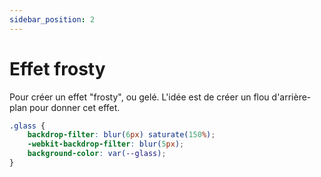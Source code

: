 ```yaml
---
sidebar_position: 2
---
```


# Effet frosty

Pour créer un effet "frosty", ou gelé. L'idée est de créer un flou d'arrière-plan pour donner cet effet.

```css "
.glass {
    backdrop-filter: blur(6px) saturate(150%);
    -webkit-backdrop-filter: blur(5px);
    background-color: var(--glass);
}
```
